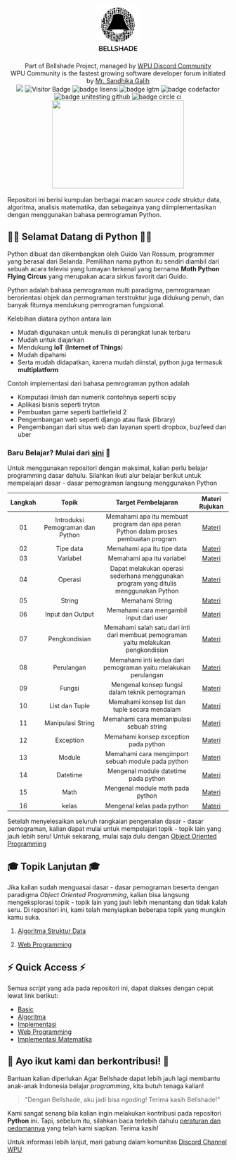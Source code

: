<p align="center">
  <img width="20%" src="./assets/logo.png"><br/><br/>
  Part of Bellshade Project, managed by <a href="http://discord.gg/S4rrXQU"> WPU Discord Community</a> <br>
  WPU Community is the fastest growing software developer forum initiated by <a href="https://www.youtube.com/c/WebProgrammingUNPAS"> Mr. Sandhika Galih</a> <br>
  <a href="http://discord.gg/S4rrXQU"><img src="https://img.shields.io/discord/722002048643497994?logo=discord&logoColor=white&style=for-the-badge"></a>
  <img alt="Visitor Badge" src="https://visitor-badges.glitch.me?username=bellshade&repo=python&label=VISITOR&style=for-the-badge&color=%232BFF84&contentType=svg">
  <img alt="badge lisensi" src="https://img.shields.io/github/license/bellshade/python?logo=github&style=for-the-badge">
  <img alt="badge lgtm" src="https://img.shields.io/lgtm/grade/python/github/bellshade/Python?label=code%20quality&logo=LGTM&style=for-the-badge">
  <img alt="badge codefactor" src="https://img.shields.io/codefactor/grade/github/bellshade/Python/main?label=codefactor%20grade&logo=codefactor&style=for-the-badge">
  <img alt="badge unitesting github"src="https://img.shields.io/github/workflow/status/bellshade/python/python%20testing?logo=github&style=for-the-badge">
  <img alt="badge circle ci" src="https://img.shields.io/circleci/build/github/bellshade/Python/main?label=circle%20ci&logo=circle&logoColor=white&style=for-the-badge"><br>
  <img src="https://64.media.tumblr.com/c70e8fcdf61a132a873f99db163896a2/tumblr_o48ggtdpJA1sfmahro1_400.gifv" width=300 height=200> <br>
</p>

Repositori ini berisi kumpulan berbagai macam _source code_ struktur data, algoritma, analisis matematika, dan sebagainya yang diimplementasikan dengan menggunakan bahasa pemrograman Python.

## 🎉🎉 Selamat Datang di Python 🎉🎉

Python dibuat dan dikembangkan oleh Guido Van Rossum, programmer yang berasal dari Belanda. Pemilihan nama python itu sendiri diambil dari sebuah acara televisi yang lumayan terkenal yang bernama **Moth Python Flying Circus** yang merupakan acara sirkus favorit dari Guido.

Python adalah bahasa pemrograman multi paradigma, pemrogramaan berorientasi objek dan permograman terstruktur juga didukung penuh, dan banyak fiturnya mendukung pemrograman fungsional.

Kelebihan diatara python antara lain

- Mudah digunakan untuk menulis di perangkat lunak terbaru
- Mudah untuk diajarkan
- Mendukung **IoT** (**Internet of Things**)
- Mudah dipahami
- Serta mudah didapatkan, karena mudah diinstal, python juga termasuk **multiplatform**

Contoh implementasi dari bahasa pemrograman python adalah

- Komputasi ilmiah dan numerik contohnya seperti scipy
- Aplikasi bisnis seperti tryton
- Pembuatan game seperti battlefield 2
- Pengembangan web seperti django atau flask (library)
- Pengembangan dari situs web dan layanan sperti dropbox, buzfeed dan uber

### Baru Belajar? Mulai dari [sini](Basic) 🌟

Untuk menggunakan repositori dengan maksimal, kalian perlu belajar programming dasar dahulu. Silahkan ikuti alur belajar berikut untuk mempelajari dasar - dasar pemograman langsung menggunakan Python

| Langkah |              Topik               |                                  Target Pembelajaran                                  |            Materi Rujukan            |
| :-----: | :------------------------------: | :-----------------------------------------------------------------------------------: | :----------------------------------: |
|   01    | Introduksi Pemograman dan Python | Memahami apa itu membuat program dan apa peran Python dalam proses pembuatan program  |  [Materi](Basic/01_introduction)   |
|   02    |            Tipe data             |                              Memahami apa itu tipe data                               |     [Materi](Basic/02_tipe_data)      |
|   03    |             Variabel             |                               Memahami apa itu variabel                               |      [Materi](Basic/03_variable)      |
|   04    |             Operasi              | Dapat melakukan operasi sederhana menggunakan program yang ditulis menggunakan Python |      [Materi](Basic/04_operator)      |
|   05    |              String              |                                    Memahami String                                    |       [Materi](Basic/05_string)       |
|   06    |         Input dan Output         |                        Memahami cara mengambil input dari user                        |    [Materi](Basic/06_input_output)    |
|   07    |          Pengkondisian           |  Memahami salah satu dari inti dari membuat pemograman yaitu melakukan pengkondisian  | [Materi](Basic/07_logika_percabangan) |
|   08    |            Perulangan            |            Memahami inti kedua dari pemograman yaitu melakukan perulangan             |     [Materi](Basic/08_perulangan)     |
|   09    |              Fungsi              |                    Mengenal konsep fungsi dalam teknik pemograman                     |       [Materi](Basic/09_fungsi)       |
|   10    |          List dan Tuple          |                    Memahami konsep list dan tuple secara mendalam                     |    [Materi](Basic/10_list_tuple)     |
|   11    |        Manipulasi String         |                       Memahami cara memanipulasi sebuah string                        | [Materi](Basic/11_manipulasi_string) |
|   12    |            Exception             |                         Memahami konsep exception pada python                         |     [Materi](Basic/12_exception)     |
|   13    |              Module              |                  Memahami cara mengimport sebuah module pada python                   |      [Materi](Basic/13_module)       |
|   14    |             Datetime             |                         Mengenal module datetime pada python                          |  [Materi](Basic/14_python_datetime)  |
|   15    |               Math               |                           Mengenal module math pada python                            |    [Materi](Basic/15_python_math)    |
|   16    |               kelas              |                           Mengenal kelas pada python                                  |    [Materi](Basic/16_class)          |

Setelah menyelesaikan seluruh rangkaian pengenalan dasar - dasar pemograman, kalian dapat mulai untuk mempelajari topik - topik lain yang jauh lebih seru!
Untuk sekarang, mulai saja dulu dengan [Object Oriented Programming]()

## 🎓 Topik Lanjutan 🎓

Jika kalian sudah menguasai dasar - dasar pemograman beserta dengan paradigma _Object Oriented Programming_, kalian bisa langsung mengeksplorasi topik - topik lain yang jauh lebih menantang dan tidak kalah seru. Di repositori ini, kami telah menyiapkan beberapa topik yang mungkin kamu suka. 

01. [Algoritma Struktur Data](/algorithm) 

02. [Web Programming](/web_programming)

## ⚡ Quick Access ⚡

Semua _script_ yang ada pada repositori ini, dapat diakses dengan cepat lewat link berikut:

- [Basic](Basic/README.md)
- [Algoritma](algorithm)
- [Implementasi](implementation)
- [Web Programming](web_programming)
- [Implementasi Matematika](math)

## 🤩 Ayo ikut kami dan berkontribusi! 🤩

Bantuan kalian diperlukan Agar Bellshade dapat lebih jauh lagi membantu anak-anak Indonesia belajar _programming_, kita butuh tenaga kalian!

> "Dengan Bellshade, aku jadi bisa _ngoding_! Terima kasih Bellshade!"

Kami sangat senang bila kalian ingin melakukan kontribusi pada repositori **Python** ini. Tapi, sebelum itu, silahkan baca terlebih dahulu [peraturan dan pedomannya](CONTRIBUTING.md) yang telah kami siapkan. Terima kasih!

Untuk informasi lebih lanjut, mari gabung dalam komunitas [Discord Channel WPU](http://discord.gg/S4rrXQU)
